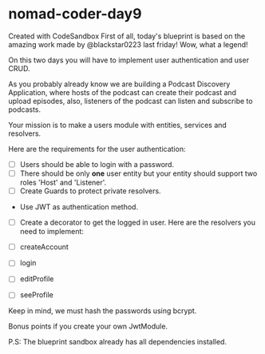 # nomad-coder-day9

Created with CodeSandbox
First of all, today's blueprint is based on the amazing work made by @blackstar0223 last friday! Wow, what a legend!

On this two days you will have to implement user authentication and user CRUD.

As you probably already know we are building a Podcast Discovery Application, where hosts of the podcast can create their podcast and upload episodes, also, listeners of the podcast can listen and subscribe to podcasts.

Your mission is to make a users module with entities, services and resolvers.

Here are the requirements for the user authentication:

- [ ] Users should be able to login with a password.
- [ ] There should be only **one** user entity but your entity should support two roles 'Host' and 'Listener'.
- [ ] Create Guards to protect private resolvers.
- Use JWT as authentication method.
- [ ] Create a decorator to get the logged in user.
      Here are the resolvers you need to implement:

- [ ] createAccount
- [ ] login
- [ ] editProfile
- [ ] seeProfile

Keep in mind, we must hash the passwords using bcrypt.

Bonus points if you create your own JwtModule.

P.S: The blueprint sandbox already has all dependencies installed.

